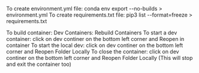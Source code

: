 To create environment.yml file:
    conda env export --no-builds > environment.yml
To create requirements.txt file:
    pip3 list --format=freeze > requirements.txt

To build container:
    Dev Containers: Rebuild Containers
To start a dev container:
    click on dev continer on the bottom left corner and Reopen in container
To start the local dev:
    click on dev continer on the bottom left corner and Reopen Folder Locally
To close the container:
    click on dev continer on the bottom left corner and Reopen Folder Locally (This will stop and exit the container too)